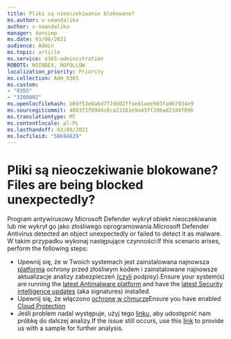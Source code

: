 ```yaml
---
title: Pliki są nieoczekiwanie blokowane?
ms.author: v-smandalika
author: v-smandalika
manager: dansimp
ms.date: 03/08/2021
audience: Admin
ms.topic: article
ms.service: o365-administration
ROBOTS: NOINDEX, NOFOLLOW
localization_priority: Priority
ms.collection: Adm_O365
ms.custom:
- "9355"
- "3200002"
ms.openlocfilehash: b69f53e0a6d7f7dd02ffae01aee903fa0b7934e9
ms.sourcegitcommit: 4883f1f89d4c6ca23161e9a43ff206ad21d4f09b
ms.translationtype: MT
ms.contentlocale: pl-PL
ms.lasthandoff: 03/08/2021
ms.locfileid: "50694829"
---
```

# <a name="files-are-being-blocked-unexpectedly"></a><span data-ttu-id="8ebae-102">Pliki są nieoczekiwanie blokowane?</span><span class="sxs-lookup"><span data-stu-id="8ebae-102">Files are being blocked unexpectedly?</span></span>

<span data-ttu-id="8ebae-103">Program antywirusowy Microsoft Defender wykrył obiekt nieoczekiwanie lub nie wykrył go jako złośliwego oprogramowania.</span><span class="sxs-lookup"><span data-stu-id="8ebae-103">Microsoft Defender Antivirus detected an object unexpectedly or failed to detect it as malware.</span></span> <span data-ttu-id="8ebae-104">W takim przypadku wykonaj następujące czynności:</span><span class="sxs-lookup"><span data-stu-id="8ebae-104">If this scenario arises, perform the following steps:</span></span>

- <span data-ttu-id="8ebae-105">Upewnij się, że w Twoich systemach jest zainstalowana najnowsza [platforma](https://docs.microsoft.com/windows/security/threat-protection/microsoft-defender-antivirus/manage-updates-baselines-microsoft-defender-antivirus) ochrony przed złośliwym kodem i zainstalowane najnowsze aktualizacje analizy zabezpieczeń [(czyli](https://www.microsoft.com/security/encyclopedia/adlpackages.aspx) podpisy).</span><span class="sxs-lookup"><span data-stu-id="8ebae-105">Ensure your system(s) are running the [latest Antimalware platform](https://docs.microsoft.com/windows/security/threat-protection/microsoft-defender-antivirus/manage-updates-baselines-microsoft-defender-antivirus) and have the [latest Security intelligence updates](https://www.microsoft.com/security/encyclopedia/adlpackages.aspx) (aka signatures) installed.</span></span>
- <span data-ttu-id="8ebae-106">Upewnij się, że włączono [ochronę w chmurze](https://docs.microsoft.com/windows/security/threat-protection/microsoft-defender-antivirus/enable-cloud-protection-microsoft-defender-antivirus)</span><span class="sxs-lookup"><span data-stu-id="8ebae-106">Ensure you have enabled [Cloud Protection](https://docs.microsoft.com/windows/security/threat-protection/microsoft-defender-antivirus/enable-cloud-protection-microsoft-defender-antivirus)</span></span>
- <span data-ttu-id="8ebae-107">Jeśli problem nadal występuje, użyj tego [linku,](https://www.microsoft.com/wdsi/filesubmission) aby udostępnić nam próbkę do dalszej analizy.</span><span class="sxs-lookup"><span data-stu-id="8ebae-107">If the issue still occurs, use this [link](https://www.microsoft.com/wdsi/filesubmission) to provide us with a sample for further analysis.</span></span>
